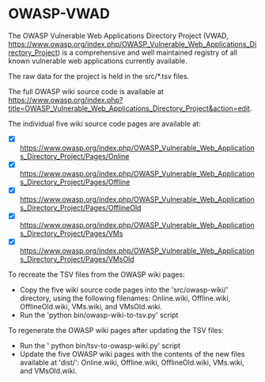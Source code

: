 OWASP-VWAD
==========

The OWASP Vulnerable Web Applications Directory Project (VWAD, https://www.owasp.org/index.php/OWASP_Vulnerable_Web_Applications_Directory_Project) is a comprehensive and well maintained registry of all known vulnerable web applications currently available.

The raw data for the project is held in the src/*.tsv files.

The full OWASP wiki source code is available at https://www.owasp.org/index.php?title=OWASP_Vulnerable_Web_Applications_Directory_Project&action=edit.

The individual five wiki source code pages are available at:
- [x] https://www.owasp.org/index.php/OWASP_Vulnerable_Web_Applications_Directory_Project/Pages/Online 
- [x] https://www.owasp.org/index.php/OWASP_Vulnerable_Web_Applications_Directory_Project/Pages/Offline
- [x] https://www.owasp.org/index.php/OWASP_Vulnerable_Web_Applications_Directory_Project/Pages/OfflineOld
- [x] https://www.owasp.org/index.php/OWASP_Vulnerable_Web_Applications_Directory_Project/Pages/VMs
- [x] https://www.owasp.org/index.php/OWASP_Vulnerable_Web_Applications_Directory_Project/Pages/VMsOld

To recreate the TSV files from the OWASP wiki pages:
* Copy the five wiki source code pages into the 'src/owasp-wiki/' directory, using the following filenames: Online.wiki, Offline.wiki, OfflineOld.wiki, VMs.wiki, and VMsOld.wiki.
* Run the 'python bin/owasp-wiki-to-tsv.py' script

To regenerate the OWASP wiki pages after updating the TSV files:
* Run the ' python bin/tsv-to-owasp-wiki.py' script
* Update the five OWASP wiki pages with the contents of the new files available at 'dist/': Online.wiki, Offline.wiki, OfflineOld.wiki, VMs.wiki, and VMsOld.wiki.


